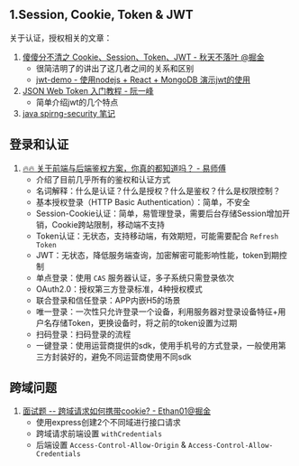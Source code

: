 ## 1.Session, Cookie, Token & JWT

关于认证，授权相关的文章：

1. [傻傻分不清之 Cookie、Session、Token、JWT - 秋天不落叶 @掘金](https://juejin.im/post/6844904034181070861)
   - 很简洁明了的讲出了这几者之间的关系和区别
   - [jwt-demo - 使用nodejs + React + MongoDB 演示jwt的使用](https://github.com/yjdjiayou/jwt-demo)
2. [JSON Web Token 入门教程 - 阮一峰](http://www.ruanyifeng.com/blog/2018/07/json_web_token-tutorial.html)
   - 简单介绍jwt的几个特点
3. [java spirng-security 笔记](https://github.com/jamessawyer/spring-security)





## 登录和认证

1. [🔥🔥 关于前端与后端鉴权方案，你真的都知道吗？ - 易师傅](https://juejin.cn/post/7129298214959710244)
   - 介绍了目前几乎所有的鉴权和认证方式
   - 名词解释：什么是认证？什么是授权？什么是鉴权？什么是权限控制？
   - 基本授权登录（HTTP Basic Authentication）：简单，不安全
   - Session-Cookie认证：简单，易管理登录，需要后台存储Session增加开销，Cookie跨站限制，移动端不支持
   - Token认证：无状态，支持移动端，有效期短，可能需要配合 `Refresh Token`
   - JWT：无状态，降低服务端查询，加密解密可能影响性能，token到期控制
   - 单点登录：使用 `CAS` 服务器认证，多子系统只需登录依次
   - OAuth2.0：授权第三方登录标准，4种授权模式
   - 联合登录和信任登录：APP内嵌H5的场景
   - 唯一登录：一次性只允许登录一个设备，利用服务器对登录设备特征+用户名存储Token，更换设备时，将之前的token设置为过期
   - 扫码登录：扫码登录的流程
   - 一键登录：使用运营商提供的sdk，使用手机号的方式登录，一般使用第三方封装好的，避免不同运营商使用不同sdk





## 跨域问题

1. [面试题 -- 跨域请求如何携带cookie? - Ethan01@掘金](https://juejin.cn/post/7066420545327218725) 
   - 使用express创建2个不同域进行接口请求
   - 跨域请求前端设置 `withCredentials` 
   - 后端设置 `Access-Control-Allow-Origin` & `Access-Control-Allow-Credentials`
